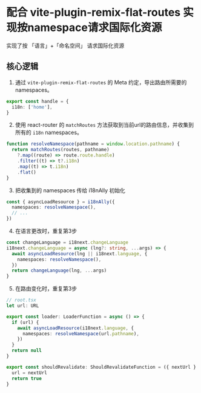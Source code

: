 # 配合 vite-plugin-remix-flat-routes 实现按namespace请求国际化资源

实现了按 「语言」+「命名空间」 请求国际化资源

## 核心逻辑

1. 通过 `vite-plugin-remix-flat-routes` 的 Meta 约定，导出路由所需要的namespaces。
```ts
export const handle = {
  i18n: ['home'],
}
```

2. 使用 react-router 的 `matchRoutes` 方法获取到当前url的路由信息，并收集到所有的 `i18n` namespaces。
```ts
function resolveNamespace(pathname = window.location.pathname) {
  return matchRoutes(routes, pathname)
    ?.map((route) => route.route.handle)
    .filter((t) => t?.i18n)
    .map((t) => t.i18n)
    .flat()
}
```

3. 把收集到的 namespaces 传给 i18nAlly 初始化
```ts
const { asyncLoadResource } = i18nAlly({
  namespaces: resolveNamespace(),
  // ...
})
```

4. 在语言更改时，重复第3步
```ts
const changeLanguage = i18next.changeLanguage
i18next.changeLanguage = async (lng?: string, ...args) => {
  await asyncLoadResource(lng || i18next.language, {
    namespaces: resolveNamespace(),
  })
  return changeLanguage(lng, ...args)
}
```

5. 在路由变化时，重复第3步
```ts
// root.tsx
let url: URL

export const loader: LoaderFunction = async () => {
  if (url) {
    await asyncLoadResource(i18next.language, {
      namespaces: resolveNamespace(url.pathname),
    })
  }
  return null
}

export const shouldRevalidate: ShouldRevalidateFunction = ({ nextUrl }: ShouldRevalidateFunctionArgs) => {
  url = nextUrl
  return true
}
```
